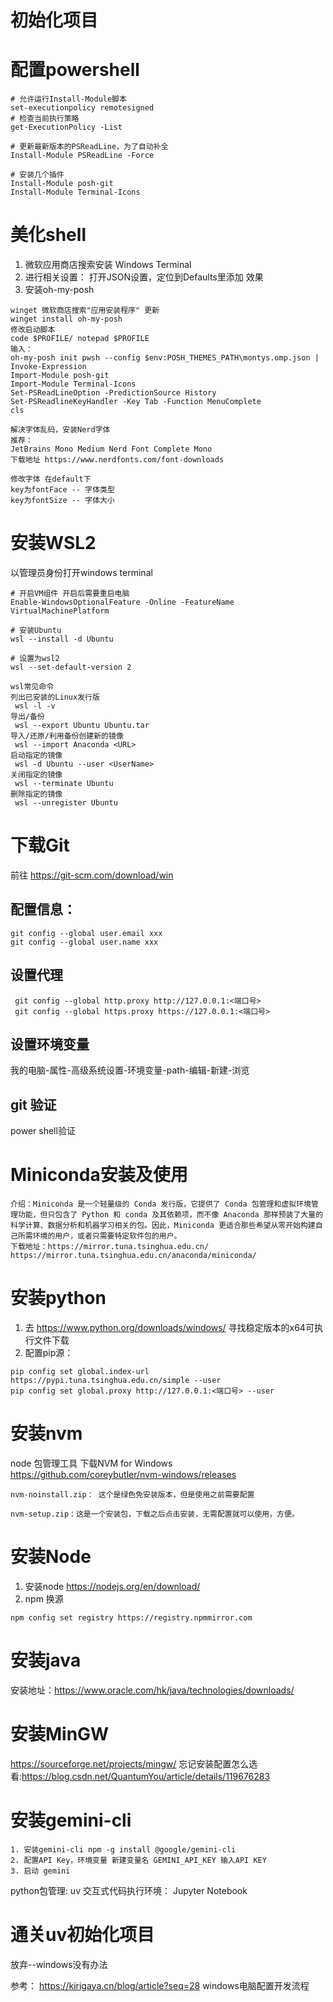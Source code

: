 # 初始化项目
# 配置powershell
```
# 允许运行Install-Module脚本
set-executionpolicy remotesigned
# 检查当前执行策略
get-ExecutionPolicy -List

# 更新最新版本的PSReadLine，为了自动补全
Install-Module PSReadLine -Force

# 安装几个插件
Install-Module posh-git
Install-Module Terminal-Icons
```
# 美化shell
1. 微软应用商店搜索安装 Windows Terminal
2. 进行相关设置：
打开JSON设置，定位到Defaults里添加 效果
3. 安装oh-my-posh
```
winget 微软商店搜索"应用安装程序" 更新
winget install oh-my-posh
修改启动脚本
code $PROFILE/ notepad $PROFILE
输入：
oh-my-posh init pwsh --config $env:POSH_THEMES_PATH\montys.omp.json | Invoke-Expression
Import-Module posh-git
Import-Module Terminal-Icons
Set-PSReadLineOption -PredictionSource History
Set-PSReadlineKeyHandler -Key Tab -Function MenuComplete
cls

解决字体乱码，安装Nerd字体
推荐：
JetBrains Mono Medium Nerd Font Complete Mono
下载地址 https://www.nerdfonts.com/font-downloads

修改字体 在default下 
key为fontFace -- 字体类型
key为fontSize -- 字体大小
```
# 安装WSL2
以管理员身份打开windows terminal
```
# 开启VM组件 开启后需要重启电脑
Enable-WindowsOptionalFeature -Online -FeatureName VirtualMachinePlatform

# 安装Ubuntu
wsl --install -d Ubuntu

# 设置为wsl2
wsl --set-default-version 2

wsl常见命令
列出已安装的Linux发行版
 wsl -l -v
导出/备份
 wsl --export Ubuntu Ubuntu.tar
导入/还原/利用备份创建新的镜像
 wsl --import Anaconda <URL>
启动指定的镜像
 wsl -d Ubuntu --user <UserName>
关闭指定的镜像
 wsl --terminate Ubuntu
删除指定的镜像
 wsl --unregister Ubuntu
```

# 下载Git
前往 https://git-scm.com/download/win
## 配置信息：
```
git config --global user.email xxx
git config --global user.name xxx
```
## 设置代理
```
 git config --global http.proxy http://127.0.0.1:<端口号>
 git config --global https.proxy https://127.0.0.1:<端口号>
```
## 设置环境变量
我的电脑-属性-高级系统设置-环境变量-path-编辑-新建-浏览
## git 验证
power shell验证

# Miniconda安装及使用
```
介绍：Miniconda 是一个轻量级的 Conda 发行版，它提供了 Conda 包管理和虚拟环境管理功能，但只包含了 Python 和 conda 及其依赖项，而不像 Anaconda 那样预装了大量的科学计算、数据分析和机器学习相关的包。因此，Miniconda 更适合那些希望从零开始构建自己所需环境的用户，或者只需要特定软件包的用户。
下载地址：https://mirror.tuna.tsinghua.edu.cn/
https://mirror.tuna.tsinghua.edu.cn/anaconda/miniconda/

```

# 安装python
1. 去 https://www.python.org/downloads/windows/ 寻找稳定版本的x64可执行文件下载
2. 配置pip源：
```
pip config set global.index-url https://pypi.tuna.tsinghua.edu.cn/simple --user
pip config set global.proxy http://127.0.0.1:<端口号> --user
```
# 安装nvm
node 包管理工具
下载NVM for Windows
https://github.com/coreybutler/nvm-windows/releases
```
nvm-noinstall.zip： 这个是绿色免安装版本，但是使用之前需要配置

nvm-setup.zip：这是一个安装包，下载之后点击安装，无需配置就可以使用，方便。
```

# 安装Node
1. 安装node https://nodejs.org/en/download/
2. npm 换源
```
npm config set registry https://registry.npmmirror.com
```
# 安装java
安装地址：https://www.oracle.com/hk/java/technologies/downloads/

# 安装MinGW
https://sourceforge.net/projects/mingw/
忘记安装配置怎么选看:<a>https://blog.csdn.net/QuantumYou/article/details/119676283</a>

# 安装gemini-cli
```
1. 安装gemini-cli npm -g install @google/gemini-cli
2. 配置API Key，环境变量 新建变量名 GEMINI_API_KEY 输入API KEY
3. 启动 gemini
```

python包管理: uv
交互式代码执行环境： Jupyter Notebook
# 通关uv初始化项目
放弃--windows没有办法




参考： https://kirigaya.cn/blog/article?seq=28 windows电脑配置开发流程